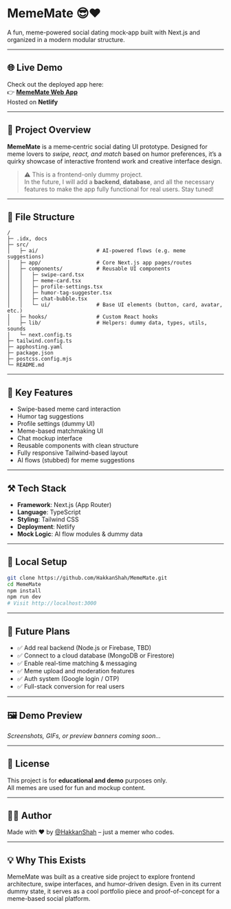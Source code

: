 # MemeMate 😎❤️

A fun, meme-powered social dating mock‑app built with Next.js and organized in a modern modular structure.

---

## 🌐 Live Demo  
Check out the deployed app here:  
👉 **[MemeMate Web App](https://mememate.netlify.app/)**  
Hosted on **Netlify**

---

## 🚀 Project Overview  
**MemeMate** is a meme‑centric social dating UI prototype. Designed for meme lovers to *swipe, react, and match* based on humor preferences, it’s a quirky showcase of interactive frontend work and creative interface design.

> ⚠️ This is a frontend-only dummy project.  
> In the future, I will add a **backend**, **database**, and all the necessary features to make the app fully functional for real users. Stay tuned!

---

## 📂 File Structure

```
/
├─ .idx, docs
├─ src/
│   ├─ ai/                   # AI-powered flows (e.g. meme suggestions)
│   ├─ app/                  # Core Next.js app pages/routes
│   ├─ components/           # Reusable UI components
│   │   ├─ swipe-card.tsx
│   │   ├─ meme-card.tsx
│   │   ├─ profile-settings.tsx
│   │   ├─ humor-tag-suggester.tsx
│   │   ├─ chat-bubble.tsx
│   │   └─ ui/               # Base UI elements (button, card, avatar, etc.)
│   ├─ hooks/                # Custom React hooks
│   ├─ lib/                  # Helpers: dummy data, types, utils, sounds
│   └─ next.config.ts
├─ tailwind.config.ts
├─ apphosting.yaml
├─ package.json
├─ postcss.config.mjs
└─ README.md
```

---

## 🧠 Key Features

- Swipe-based meme card interaction
- Humor tag suggestions
- Profile settings (dummy UI)
- Meme-based matchmaking UI
- Chat mockup interface
- Reusable components with clean structure
- Fully responsive Tailwind-based layout
- AI flows (stubbed) for meme suggestions

---

## ⚒️ Tech Stack  

- **Framework**: Next.js (App Router)
- **Language**: TypeScript
- **Styling**: Tailwind CSS
- **Deployment**: Netlify
- **Mock Logic**: AI flow modules & dummy data

---

## 🧪 Local Setup

```bash
git clone https://github.com/HakkanShah/MemeMate.git
cd MemeMate
npm install
npm run dev
# Visit http://localhost:3000
```

---

## 🔮 Future Plans

- ✅ Add real backend (Node.js or Firebase, TBD)
- ✅ Connect to a cloud database (MongoDB or Firestore)
- ✅ Enable real-time matching & messaging
- ✅ Meme upload and moderation features
- ✅ Auth system (Google login / OTP)
- ✅ Full-stack conversion for real users

---

## 🖼️ Demo Preview  
*Screenshots, GIFs, or preview banners coming soon...*

---

## 📜 License  

This project is for **educational and demo** purposes only.  
All memes are used for fun and mockup content.

---

## 👨‍💻 Author  
Made with ❤️ by [@HakkanShah](https://github.com/HakkanShah) – just a memer who codes.

---

## 💡 Why This Exists  

MemeMate was built as a creative side project to explore frontend architecture, swipe interfaces, and humor-driven design. Even in its current dummy state, it serves as a cool portfolio piece and proof-of-concept for a meme-based social platform.